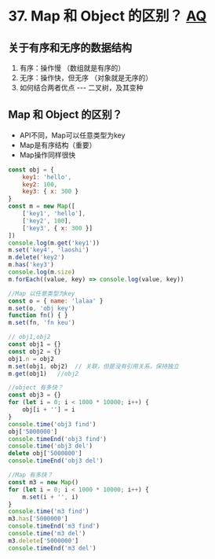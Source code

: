 # 37. Map 和 Object 的区别？   [AQ](./00-question.md)

## 关于有序和无序的数据结构

1. 有序：操作慢 （数组就是有序的）
2. 无序：操作快，但无序 （对象就是无序的）
3. 如何结合两者优点 --- 二叉树，及其变种

## Map 和 Object 的区别？

- API不同，Map可以任意类型为key
- Map是有序结构（重要）
- Map操作同样很快

```js
const obj = {
    key1: 'hello',
    key2: 100,
    key3: { x: 300 }
}
const m = new Map([
    ['key1', 'hello'],
    ['key2', 100],
    ['key3', { x: 300 }]
])
console.log(m.get('key1'))
m.set('key4', 'laoshi')
m.delete('key2')
m.has('key3')
console.log(m.size)
m.forEach((value, key) => console.log(value, key))

//Map 以任意类型为key
const o = { name: 'lalaa' }
m.set(o, 'obj key')
function fn() { }
m.set(fn, 'fn keu')

// obj1,obj2
const obj1 = {}
const obj2 = {}
obj1.n = obj2
m.set(obj1, obj2)  // 关联，但是没有引用关系，保持独立
m.get(obj1)   //obj2

//object 有多快？
const obj3 = {}
for (let i = 0; i < 1000 * 10000; i++) {
    obj[i + ''] = i
}
console.time('obj3 find')
obj['5000000']
console.timeEnd('obj3 find')
console.time('obj3 del')
delete obj['5000000']
console.timeEnd('obj3 del')

//Map 有多快？
const m3 = new Map()
for (let i = 0; i < 1000 * 10000; i++) {
    m.set(i + '', i)
}
console.time('m3 find')
m3.has['5000000']
console.timeEnd('m3 find')
console.time('m3 del')
m3.delete['5000000']
console.timeEnd('m3 del')
```
